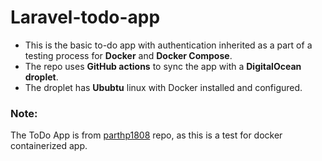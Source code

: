 # Laravel-todo-app

-   This is the basic to-do app with authentication inherited as a part of a testing process for **Docker** and **Docker Compose**.
-   The repo uses **GitHub actions** to sync the app with a **DigitalOcean droplet**.
-   The droplet has **Ububtu** linux with Docker installed and configured.

### Note:

The ToDo App is from [parthp1808](https://github.com/parthp1808/Laravel-todo-app) repo, as this is a test for docker containerized app.
